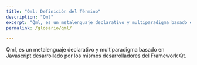 ```yaml
---
title: "Qml: Definición del Término"
description: "Qml"
excerpt: "Qml, es un metalenguaje declarativo y multiparadigma basado en Javascript desarrollado por los mismos desarrolladores del Framework Qml."
permalink: /glosario/qml/

---
```


Qml, es un metalenguaje declarativo y multiparadigma basado en Javascript desarrollado por los mismos desarrolladores del Framework Qt.